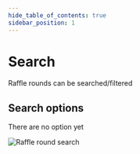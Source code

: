 ```yaml
---
hide_table_of_contents: true
sidebar_position: 1
---
```


# Search

Raffle rounds can be searched/filtered

## Search options

There are no option yet

![Raffle round search](/img/admin/mechanics-simple/raffle/round_search.png)
